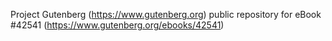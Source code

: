 Project Gutenberg (https://www.gutenberg.org) public repository for eBook #42541 (https://www.gutenberg.org/ebooks/42541)
